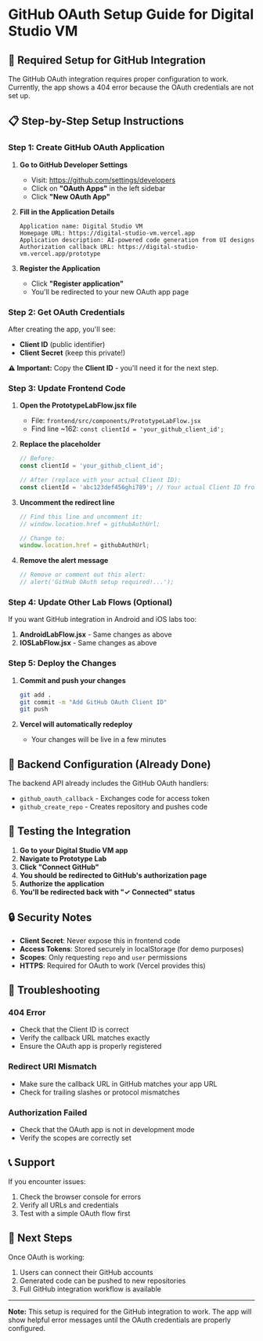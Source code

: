 # GitHub OAuth Setup Guide for Digital Studio VM

## 🔧 **Required Setup for GitHub Integration**

The GitHub OAuth integration requires proper configuration to work. Currently, the app shows a 404 error because the OAuth credentials are not set up.

## 📋 **Step-by-Step Setup Instructions**

### **Step 1: Create GitHub OAuth Application**

1. **Go to GitHub Developer Settings**
   - Visit: https://github.com/settings/developers
   - Click on **"OAuth Apps"** in the left sidebar
   - Click **"New OAuth App"**

2. **Fill in the Application Details**
   ```
   Application name: Digital Studio VM
   Homepage URL: https://digital-studio-vm.vercel.app
   Application description: AI-powered code generation from UI designs
   Authorization callback URL: https://digital-studio-vm.vercel.app/prototype
   ```

3. **Register the Application**
   - Click **"Register application"**
   - You'll be redirected to your new OAuth app page

### **Step 2: Get OAuth Credentials**

After creating the app, you'll see:
- **Client ID** (public identifier)
- **Client Secret** (keep this private!)

**⚠️ Important:** Copy the **Client ID** - you'll need it for the next step.

### **Step 3: Update Frontend Code**

1. **Open the PrototypeLabFlow.jsx file**
   - File: `frontend/src/components/PrototypeLabFlow.jsx`
   - Find line ~162: `const clientId = 'your_github_client_id';`

2. **Replace the placeholder**
   ```jsx
   // Before:
   const clientId = 'your_github_client_id';
   
   // After (replace with your actual Client ID):
   const clientId = 'abc123def456ghi789'; // Your actual Client ID from GitHub
   ```

3. **Uncomment the redirect line**
   ```jsx
   // Find this line and uncomment it:
   // window.location.href = githubAuthUrl;
   
   // Change to:
   window.location.href = githubAuthUrl;
   ```

4. **Remove the alert message**
   ```jsx
   // Remove or comment out this alert:
   // alert('GitHub OAuth setup required!...');
   ```

### **Step 4: Update Other Lab Flows (Optional)**

If you want GitHub integration in Android and iOS labs too:

1. **AndroidLabFlow.jsx** - Same changes as above
2. **IOSLabFlow.jsx** - Same changes as above

### **Step 5: Deploy the Changes**

1. **Commit and push your changes**
   ```bash
   git add .
   git commit -m "Add GitHub OAuth Client ID"
   git push
   ```

2. **Vercel will automatically redeploy**
   - Your changes will be live in a few minutes

## 🔐 **Backend Configuration (Already Done)**

The backend API already includes the GitHub OAuth handlers:
- `github_oauth_callback` - Exchanges code for access token
- `github_create_repo` - Creates repository and pushes code

## 🧪 **Testing the Integration**

1. **Go to your Digital Studio VM app**
2. **Navigate to Prototype Lab**
3. **Click "Connect GitHub"**
4. **You should be redirected to GitHub's authorization page**
5. **Authorize the application**
6. **You'll be redirected back with "✓ Connected" status**

## 🔒 **Security Notes**

- **Client Secret**: Never expose this in frontend code
- **Access Tokens**: Stored securely in localStorage (for demo purposes)
- **Scopes**: Only requesting `repo` and `user` permissions
- **HTTPS**: Required for OAuth to work (Vercel provides this)

## 🚨 **Troubleshooting**

### **404 Error**
- Check that the Client ID is correct
- Verify the callback URL matches exactly
- Ensure the OAuth app is properly registered

### **Redirect URI Mismatch**
- Make sure the callback URL in GitHub matches your app URL
- Check for trailing slashes or protocol mismatches

### **Authorization Failed**
- Check that the OAuth app is not in development mode
- Verify the scopes are correctly set

## 📞 **Support**

If you encounter issues:
1. Check the browser console for errors
2. Verify all URLs and credentials
3. Test with a simple OAuth flow first

## 🎯 **Next Steps**

Once OAuth is working:
1. Users can connect their GitHub accounts
2. Generated code can be pushed to new repositories
3. Full GitHub integration workflow is available

---

**Note:** This setup is required for the GitHub integration to work. The app will show helpful error messages until the OAuth credentials are properly configured. 